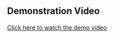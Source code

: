 ## Demonstration Video

[Click here to watch the demo video](https://nealksharma.github.io/ProductManagementSystem/)

